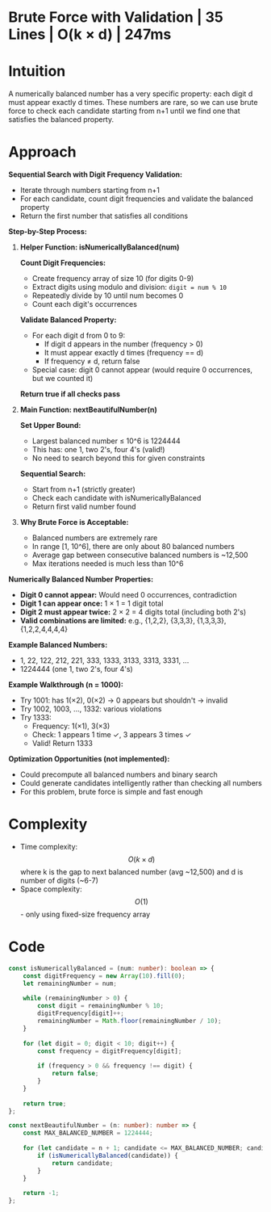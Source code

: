 # Brute Force with Validation | 35 Lines | O(k × d) | 247ms

# Intuition
A numerically balanced number has a very specific property: each digit d must appear exactly d times. These numbers are rare, so we can use brute force to check each candidate starting from n+1 until we find one that satisfies the balanced property.

# Approach
**Sequential Search with Digit Frequency Validation:**
- Iterate through numbers starting from n+1
- For each candidate, count digit frequencies and validate the balanced property
- Return the first number that satisfies all conditions

**Step-by-Step Process:**

1. **Helper Function: isNumericallyBalanced(num)**
   
   **Count Digit Frequencies:**
   - Create frequency array of size 10 (for digits 0-9)
   - Extract digits using modulo and division: `digit = num % 10`
   - Repeatedly divide by 10 until num becomes 0
   - Count each digit's occurrences
   
   **Validate Balanced Property:**
   - For each digit d from 0 to 9:
     - If digit d appears in the number (frequency > 0)
     - It must appear exactly d times (frequency == d)
     - If frequency ≠ d, return false
   - Special case: digit 0 cannot appear (would require 0 occurrences, but we counted it)
   
   **Return true if all checks pass**

2. **Main Function: nextBeautifulNumber(n)**
   
   **Set Upper Bound:**
   - Largest balanced number ≤ 10^6 is 1224444
   - This has: one 1, two 2's, four 4's (valid!)
   - No need to search beyond this for given constraints
   
   **Sequential Search:**
   - Start from n+1 (strictly greater)
   - Check each candidate with isNumericallyBalanced
   - Return first valid number found

3. **Why Brute Force is Acceptable:**
   - Balanced numbers are extremely rare
   - In range [1, 10^6], there are only about 80 balanced numbers
   - Average gap between consecutive balanced numbers is ~12,500
   - Max iterations needed is much less than 10^6

**Numerically Balanced Number Properties:**

- **Digit 0 cannot appear:** Would need 0 occurrences, contradiction
- **Digit 1 can appear once:** 1 × 1 = 1 digit total
- **Digit 2 must appear twice:** 2 × 2 = 4 digits total (including both 2's)
- **Valid combinations are limited:** e.g., {1,2,2}, {3,3,3}, {1,3,3,3}, {1,2,2,4,4,4,4}

**Example Balanced Numbers:**
- 1, 22, 122, 212, 221, 333, 1333, 3133, 3313, 3331, ...
- 1224444 (one 1, two 2's, four 4's)

**Example Walkthrough (n = 1000):**
- Try 1001: has 1(×2), 0(×2) → 0 appears but shouldn't → invalid
- Try 1002, 1003, ..., 1332: various violations
- Try 1333:
  - Frequency: 1(×1), 3(×3)
  - Check: 1 appears 1 time ✓, 3 appears 3 times ✓
  - Valid! Return 1333

**Optimization Opportunities (not implemented):**
- Could precompute all balanced numbers and binary search
- Could generate candidates intelligently rather than checking all numbers
- For this problem, brute force is simple and fast enough

# Complexity
- Time complexity: $$O(k \times d)$$ where k is the gap to next balanced number (avg ~12,500) and d is number of digits (~6-7)
- Space complexity: $$O(1)$$ - only using fixed-size frequency array

# Code
```typescript
const isNumericallyBalanced = (num: number): boolean => {
    const digitFrequency = new Array(10).fill(0);
    let remainingNumber = num;
    
    while (remainingNumber > 0) {
        const digit = remainingNumber % 10;
        digitFrequency[digit]++;
        remainingNumber = Math.floor(remainingNumber / 10);
    }
    
    for (let digit = 0; digit < 10; digit++) {
        const frequency = digitFrequency[digit];
        
        if (frequency > 0 && frequency !== digit) {
            return false;
        }
    }
    
    return true;
};

const nextBeautifulNumber = (n: number): number => {
    const MAX_BALANCED_NUMBER = 1224444;
    
    for (let candidate = n + 1; candidate <= MAX_BALANCED_NUMBER; candidate++) {
        if (isNumericallyBalanced(candidate)) {
            return candidate;
        }
    }
    
    return -1;
};
```